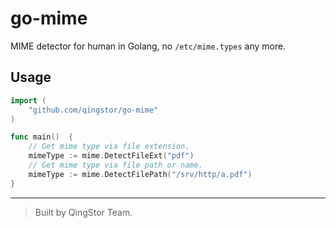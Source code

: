 # go-mime

MIME detector for human in Golang, no `/etc/mime.types` any more.

## Usage

```go
import (
    "github.com/qingstor/go-mime"
)

func main()  {
    // Get mime type via file extension.
    mimeType := mime.DetectFileExt("pdf")
    // Get mime type via file path or name.
    mimeType := mime.DetectFilePath("/srv/http/a.pdf")
}
```

---

> Built by QingStor Team.